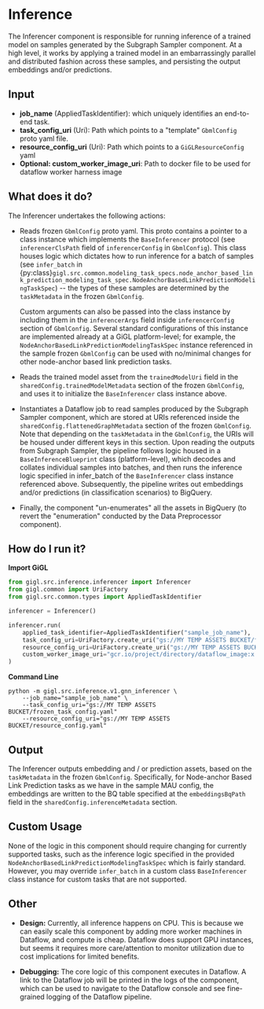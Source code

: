 # Inference

The Inferencer component is responsible for running inference of a trained model on samples generated by the Subgraph
Sampler component. At a high level, it works by applying a trained model in an embarrassingly parallel and distributed
fashion across these samples, and persisting the output embeddings and/or predictions.

## Input

- **job_name** (AppliedTaskIdentifier): which uniquely identifies an end-to-end task.
- **task_config_uri** (Uri): Path which points to a "template" `GbmlConfig` proto yaml file.
- **resource_config_uri** (Uri): Path which points to a `GiGLResourceConfig` yaml
- **Optional: custom_worker_image_uri**: Path to docker file to be used for dataflow worker harness image

## What does it do?

The Inferencer undertakes the following actions:

- Reads frozen `GbmlConfig` proto yaml. This proto contains a pointer to a class instance which implements the
  `BaseInferencer` protocol (see `inferencerClsPath` field of `inferencerConfig` in `GbmlConfig`). This class houses
  logic which dictates how to run inference for a batch of samples (see `infer_batch` in
  {py:class}`gigl.src.common.modeling_task_specs.node_anchor_based_link_prediction_modeling_task_spec.NodeAnchorBasedLinkPredictionModelingTaskSpec`)
  -- the types of these samples are determined by the `taskMetadata` in the frozen `GbmlConfig`.

  Custom arguments can also be passed into the class instance by including them in the `inferencerArgs` field inside
  `inferencerConfig` section of `GbmlConfig`. Several standard configurations of this instance are implemented already
  at a GiGL platform-level; for example, the `NodeAnchorBasedLinkPredictionModelingTaskSpec` instance referenced in the
  sample frozen `GbmlConfig` can be used with no/minimal changes for other node-anchor based link prediction tasks.

- Reads the trained model asset from the `trainedModelUri` field in the `sharedConfig.trainedModelMetadata` section of
  the frozen `GbmlConfig`, and uses it to initialize the `BaseInferencer` class instance above.

- Instantiates a Dataflow job to read samples produced by the Subgraph Sampler component, which are stored at URIs
  referenced inside the `sharedConfig.flattenedGraphMetadata` section of the frozen `GbmlConfig`. Note that depending on
  the `taskMetadata` in the `GbmlConfig`, the URIs will be housed under different keys in this section. Upon reading the
  outputs from Subgraph Sampler, the pipeline follows logic housed in a `BaseInferenceBlueprint` class (platform-level),
  which decodes and collates individual samples into batches, and then runs the inference logic specified in infer_batch
  of the `BaseInferencer` class instance referenced above. Subsequently, the pipeline writes out embeddings and/or
  predictions (in classification scenarios) to BigQuery.

- Finally, the component "un-enumerates" all the assets in BigQuery (to revert the "enumeration" conducted by the Data
  Preprocessor component).

## How do I run it?

**Import GiGL**

```python
from gigl.src.inference.inferencer import Inferencer
from gigl.common import UriFactory
from gigl.src.common.types import AppliedTaskIdentifier

inferencer = Inferencer()

inferencer.run(
    applied_task_identifier=AppliedTaskIdentifier("sample_job_name"),
    task_config_uri=UriFactory.create_uri("gs://MY TEMP ASSETS BUCKET/frozen_task_config.yaml"),
    resource_config_uri=UriFactory.create_uri("gs://MY TEMP ASSETS BUCKET/resource_config.yaml")
    custom_worker_image_uri="gcr.io/project/directory/dataflow_image:x.x.x",  # Optional
)
```

**Command Line**

```
python -m gigl.src.inference.v1.gnn_inferencer \
    --job_name="sample_job_name" \
    --task_config_uri="gs://MY TEMP ASSETS BUCKET/frozen_task_config.yaml"
    --resource_config_uri="gs://MY TEMP ASSETS BUCKET/resource_config.yaml"
```

## Output

The Inferencer outputs embedding and / or prediction assets, based on the `taskMetadata` in the frozen `GbmlConfig`.
Specifically, for Node-anchor Based Link Prediction tasks as we have in the sample MAU config, the embeddings are
written to the BQ table specified at the `embeddingsBqPath` field in the `sharedConfig.inferenceMetadata` section.

## Custom Usage

None of the logic in this component should require changing for currently supported tasks, such as the inference logic
specified in the provided `NodeAnchorBasedLinkPredictionModelingTaskSpec` which is fairly standard. However, you may
override `infer_batch` in a custom class `BaseInferencer` class instance for custom tasks that are not supported.

## Other

- **Design:** Currently, all inference happens on CPU. This is because we can easily scale this component by adding more
  worker machines in Dataflow, and compute is cheap. Dataflow does support GPU instances, but seems it requires more
  care/attention to monitor utilization due to cost implications for limited benefits.

- **Debugging:** The core logic of this component executes in Dataflow. A link to the Dataflow job will be printed in
  the logs of the component, which can be used to navigate to the Dataflow console and see fine-grained logging of the
  Dataflow pipeline.
